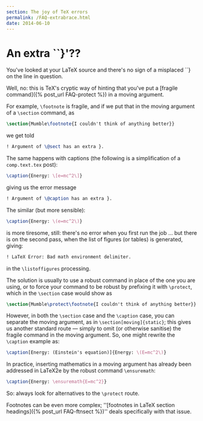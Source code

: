 ```yaml
---
section: The joy of TeX errors
permalink: /FAQ-extrabrace.html
date: 2014-06-10
---
```


# An extra ``}'??

You've looked at your LaTeX source and there's no sign of a misplaced
``} on the line in question.

Well, no: this is TeX's cryptic way of hinting that you've put a
[fragile command]({% post_url FAQ-protect %}) in a moving argument.

For example, `\footnote` is fragile, and if we put that in the
moving argument of a `\section` command, as
```latex
\section{Mumble\footnote{I couldn't think of anything better}}
```
we get told
```latex
! Argument of \@sect has an extra }.
```
The same happens with captions (the following is a simplification of a
`comp.text.tex` post):
```latex
\caption{Energy: \[e=mc^2\]}
```
giving us the error message
```latex
! Argument of \@caption has an extra }.
```
The similar (but more sensible):
```latex
\caption{Energy: \(e=mc^2\)}
```
is more tiresome, still: there's no error when you first run the
job&nbsp;&hellip; but there is on the second pass, when the list of figures
(or tables) is generated, giving:
```latex
! LaTeX Error: Bad math environment delimiter.
```
in the `\listoffigures` processing.

The solution is usually to use a robust command in place of the one
you are using, or to force your command to be robust by prefixing it
with `\protect`, which in the `\section` case would show as
```latex
\section{Mumble\protect\footnote{I couldn't think of anything better}}
```
However, in both the `\section` case and the `\caption` case,
you can separate the moving argument, as in
`\section[moving]{static}`; this gives us another standard
route&nbsp;&mdash; simply to omit (or otherwise sanitise) the fragile command
in the moving argument.  So, one might rewrite the `\caption`
example as:
```latex
\caption[Energy: (Einstein's equation)]{Energy: \(E=mc^2\)}
```
In practice, inserting mathematics in a moving argument has already
been addressed in LaTeX2e by the robust command `\ensuremath`:
```latex
\caption{Energy: \ensuremath{E=mc^2}}
```
So: always look for alternatives to the `\protect` route.

Footnotes can be even more complex; 
''[footnotes in LaTeX section headings]({% post_url FAQ-ftnsect %})''
deals specifically with that issue.

